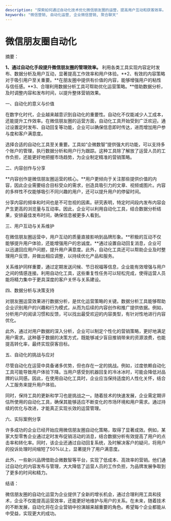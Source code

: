 ```yaml
---
description: "探索如何通过自动化技术优化微信朋友圈的运营，提高用户互动和获客效率。"
keywords: "微信营销, 自动化运营, 企业微信营销, 聚合聊天"
---
```

# 微信朋友圈自动化

摘要：

**1、通过自动化手段提升微信朋友圈的管理效率。** 利用各类工具实现内容定时发布、数据分析及用户互动，显著提高工作效率和用户体验。**2、有效的内容策略对于吸引用户至关重要。**在朋友圈中提供有价值的内容，能够增强用户的粘性与信任感。**3、合理利用数据分析工具可帮助优化运营策略。**借助数据分析，及时调整内容和发布时间，以提升整体营销效果。

一、自动化的意义与价值

在数字化时代，企业越来越意识到自动化的重要性。自动化不仅能减少人工成本，还能提升工作效率。在微信朋友圈的运营方面，自动化工具开始受到广泛欢迎。通过设置定时发布、自动回复等功能，企业可以确保信息即时传达，进而增加用户参与度和客户满意度。

选择合适的自动化工具至关重要。工具如“企微数智”提供强大的功能，可以支持多个账户的管理，执行数据分析和用户行为跟踪。这种工具除了解放了运营人员的工作负担，还能更好地把握市场趋势，为企业制定精准的营销策略。

二、内容创作与分享

**内容创作是微信朋友圈运营的核心。**用户更倾向于关注那些提供价值的内容，因此企业需要结合目标受众的需求，创造具吸引力的文章、视频或图片。内容的多样性不仅能够吸引不同兴趣的用户，还可以提升用户的停留时间。

分享内容的频率和时间也是不可忽视的因素。研究表明，特定时间段内发布内容会产生更高的浏览量与互动率。因此，企业可以利用自动化工具，结合数据分析结果，安排最佳发布时间，确保信息被更多人看到。

三、用户互动与关系维护

在微信朋友圈运营中，用户互动的质量直接影响到品牌形象。**积极的互动不仅能够提升用户体验，还能增强用户的忠诚度。**通过设置自动回复消息，企业可以迅速回应用户问题，提升用户满意度。此外，自动化工具还可以帮助企业及时整理用户反馈，并做出相应调整，以持续优化产品和服务。

关系维护同样重要，通过定期发送问候、节日祝福等信息，企业能有效增强与用户之间的情感连接。利用自动化工具，这些重复性任务可以轻松完成，使得运营人员能将精力集中于更具深度的客户关怀与关系建设。

四、数据分析与决策支持

对朋友圈运营效果进行数据分析，是优化运营策略的关键。数据分析工具能够帮助企业识别用户的兴趣和行为模式，从而为后续的内容创作和推广提供依据。例如，分析用户的阅读习惯和反馈，可以找出最受欢迎的内容类型，有针对性地进行内容优化。

此外，通过对用户数据的深入分析，企业可以制定个性化的营销策略，更好地满足用户需求。这种基于数据的决策方式，既能够减少盲目推销带来的资源浪费，也能提高转化率，最终实现获客目标。

五、自动化的挑战与应对

尽管自动化在运营中具备诸多优势，但也存在一定的挑战。例如，过度依赖自动化工具可能导致用户体验下降。当用户感受到机器回复的冷冰冰时，可能会降低对品牌的认同感。因此，在使用自动化工具时，企业应当保持适度的人性化关怀，结合人工服务来提升用户体验。

同时，保持工具的更新和学习也是挑战之一。随着技术的快速发展，企业需定期评估所使用的自动化工具，确保其能够适应不断变化的市场环境和用户需求。通过持续的优化与改进，才能真正实现长效的运营管理。

六、实际案例分享

许多成功的企业已经开始应用微信朋友圈自动化策略，取得了显著成效。例如，某家大型零售企业通过定时发布促销活动的消息，结合数据分析有效提高了用户的点击率和转化率。同时，该企业还通过自动回复系统，及时解决客户的疑问，将用户的投诉处理时间缩短了50%以上，显著提升了用户满意度。

此外，一些新兴品牌借助企微数智等平台，实现了低成本、高效率的营销。他们通过自动化的内容发布与管理，大大降低了运营人员的工作负担，为品牌发展争取到了更多的时间和精力。

结语：

微信朋友圈的自动化运营为企业提供了全新的增长机会，通过合理利用工具和技术，企业不仅能提高运营效率，还能更好地维护与用户的关系。在未来，随着技术的不断发展，自动化将在企业营销中扮演越来越重要的角色。希望每个企业都能从中受益，实现更大的成功。
